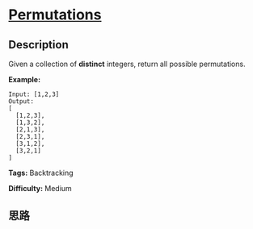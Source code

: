 # [Permutations][title]

## Description

Given a collection of **distinct** integers, return all possible permutations.

**Example:**
            Input: [1,2,3]    Output:    [      [1,2,3],      [1,3,2],      [2,1,3],      [2,3,1],      [3,1,2],      [3,2,1]    ]    


**Tags:** Backtracking

**Difficulty:** Medium

## 思路

[title]: https://leetcode.com/problems/permutations
